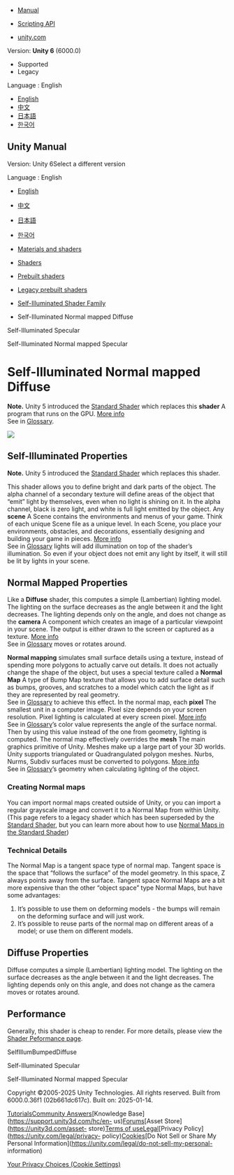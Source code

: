 [](https://docs.unity3d.com)

  * [Manual](../Manual/index.html)
  * [Scripting API](../ScriptReference/index.html)

  * [unity.com](https://unity.com/)

Version: **Unity 6** (6000.0)

  * Supported
  * Legacy

Language : English

  * [English](/Manual/shader-SelfIllumBumpedDiffuse.html)
  * [中文](/cn/current/Manual/shader-SelfIllumBumpedDiffuse.html)
  * [日本語](/ja/current/Manual/shader-SelfIllumBumpedDiffuse.html)
  * [한국어](/kr/current/Manual/shader-SelfIllumBumpedDiffuse.html)

[](https://docs.unity3d.com)

## Unity Manual

Version: Unity 6Select a different version

Language : English

  * [English](/Manual/shader-SelfIllumBumpedDiffuse.html)
  * [中文](/cn/current/Manual/shader-SelfIllumBumpedDiffuse.html)
  * [日本語](/ja/current/Manual/shader-SelfIllumBumpedDiffuse.html)
  * [한국어](/kr/current/Manual/shader-SelfIllumBumpedDiffuse.html)

  * [Materials and shaders](materials-and-shaders.html)
  * [Shaders](Shaders.html)
  * [Prebuilt shaders](shader-built-in-landing.html)
  * [Legacy prebuilt shaders](Built-inShaderGuide.html)
  * [Self-Illuminated Shader Family](shader-SelfIllumFamily.html)
  * Self-Illuminated Normal mapped Diffuse

[](shader-SelfIllumSpecular.html)

Self-Illuminated Specular

[](shader-SelfIllumBumpedSpecular.html)

Self-Illuminated Normal mapped Specular

# Self-Illuminated Normal mapped Diffuse

**Note.** Unity 5 introduced the [Standard Shader](shader-StandardShader.html)
which replaces this **shader** A program that runs on the GPU. [More
info](Shaders.html)  
See in [Glossary](Glossary.html#Shader).

![](../uploads/Shaders/Shader-IllumBump.jpg)

## Self-Illuminated Properties

**Note.** Unity 5 introduced the [Standard Shader](shader-StandardShader.html)
which replaces this shader.

This shader allows you to define bright and dark parts of the object. The
alpha channel of a secondary texture will define areas of the object that
“emit” light by themselves, even when no light is shining on it. In the alpha
channel, black is zero light, and white is full light emitted by the object.
Any **scene** A Scene contains the environments and menus of your game. Think
of each unique Scene file as a unique level. In each Scene, you place your
environments, obstacles, and decorations, essentially designing and building
your game in pieces. [More info](CreatingScenes.html)  
See in [Glossary](Glossary.html#Scene) lights will add illumination on top of
the shader’s illumination. So even if your object does not emit any light by
itself, it will still be lit by lights in your scene.

## Normal Mapped Properties

Like a **Diffuse** shader, this computes a simple (Lambertian) lighting model.
The lighting on the surface decreases as the angle between it and the light
decreases. The lighting depends only on the angle, and does not change as the
**camera** A component which creates an image of a particular viewpoint in
your scene. The output is either drawn to the screen or captured as a texture.
[More info](CamerasOverview.html)  
See in [Glossary](Glossary.html#Camera) moves or rotates around.

**Normal mapping** simulates small surface details using a texture, instead of
spending more polygons to actually carve out details. It does not actually
change the shape of the object, but uses a special texture called a **Normal
Map** A type of Bump Map texture that allows you to add surface detail such as
bumps, grooves, and scratches to a model which catch the light as if they are
represented by real geometry.  
See in [Glossary](Glossary.html#Normalmap) to achieve this effect. In the
normal map, each **pixel** The smallest unit in a computer image. Pixel size
depends on your screen resolution. Pixel lighting is calculated at every
screen pixel. [More info](ShadowPerformance.html)  
See in [Glossary](Glossary.html#pixel)’s color value represents the angle of
the surface normal. Then by using this value instead of the one from geometry,
lighting is computed. The normal map effectively overrides the **mesh** The
main graphics primitive of Unity. Meshes make up a large part of your 3D
worlds. Unity supports triangulated or Quadrangulated polygon meshes. Nurbs,
Nurms, Subdiv surfaces must be converted to polygons. [More info](mesh.html)  
See in [Glossary](Glossary.html#Mesh)’s geometry when calculating lighting of
the object.

### Creating Normal maps

You can import normal maps created outside of Unity, or you can import a
regular grayscale image and convert it to a Normal Map from within Unity.
(This page refers to a legacy shader which has been superseded by the
[Standard Shader](shader-StandardShader.html), but you can learn more about
how to use [Normal Maps in the Standard
Shader](StandardShaderMaterialParameterNormalMap.html))

### Technical Details

The Normal Map is a tangent space type of normal map. Tangent space is the
space that “follows the surface” of the model geometry. In this space, Z
always points away from the surface. Tangent space Normal Maps are a bit more
expensive than the other “object space” type Normal Maps, but have some
advantages:

  1. It’s possible to use them on deforming models - the bumps will remain on the deforming surface and will just work.
  2. It’s possible to reuse parts of the normal map on different areas of a model; or use them on different models.

## Diffuse Properties

Diffuse computes a simple (Lambertian) lighting model. The lighting on the
surface decreases as the angle between it and the light decreases. The
lighting depends only on this angle, and does not change as the camera moves
or rotates around.

## Performance

Generally, this shader is cheap to render. For more details, please view the
[Shader Peformance page](shader-Performance.html).

SelfIllumBumpedDiffuse

[](shader-SelfIllumSpecular.html)

Self-Illuminated Specular

[](shader-SelfIllumBumpedSpecular.html)

Self-Illuminated Normal mapped Specular

Copyright ©2005-2025 Unity Technologies. All rights reserved. Built from
6000.0.36f1 (02b661dc617c). Built on: 2025-01-14.

[Tutorials](https://learn.unity.com/)[Community
Answers](https://answers.unity3d.com)[Knowledge
Base](https://support.unity3d.com/hc/en-
us)[Forums](https://forum.unity3d.com)[Asset Store](https://unity3d.com/asset-
store)[Terms of
use](https://docs.unity3d.com/Manual/TermsOfUse.html)[Legal](https://unity.com/legal)[Privacy
Policy](https://unity.com/legal/privacy-
policy)[Cookies](https://unity.com/legal/cookie-policy)[Do Not Sell or Share
My Personal Information](https://unity.com/legal/do-not-sell-my-personal-
information)

[Your Privacy Choices (Cookie Settings)](javascript:void\(0\);)

